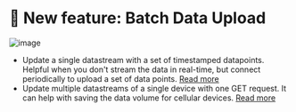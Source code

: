 # 🎉 New feature: Batch Data Upload
![image](https://user-images.githubusercontent.com/24506752/158239304-077902f6-5b06-4c75-b61a-c5e0456ec36b.png)
- Update a single datastream with a set of timestamped datapoints. Helpful when you don't stream the data in real-time, but connect periodically to upload a set of data points. [Read more](https://docs.blynk.io/en/blynk.cloud/upload-set-of-data-with-timestamps-api)
- Update multiple datastreams of a single device with one GET request. It can help with saving the data volume for cellular devices. [Read more](https://docs.blynk.io/en/blynk.cloud/update-multiple-datastreams-api)
